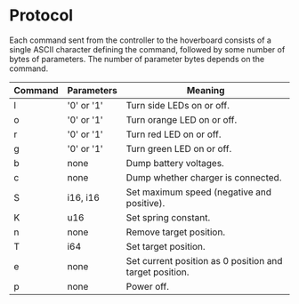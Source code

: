 # Protocol

Each command sent from the controller to the hoverboard consists of a single ASCII character
defining the command, followed by some number of bytes of parameters. The number of parameter bytes
depends on the command.

| Command | Parameters | Meaning                                                 |
| ------- | ---------- | ------------------------------------------------------- |
| l       | '0' or '1' | Turn side LEDs on or off.                               |
| o       | '0' or '1' | Turn orange LED on or off.                              |
| r       | '0' or '1' | Turn red LED on or off.                                 |
| g       | '0' or '1' | Turn green LED on or off.                               |
| b       | none       | Dump battery voltages.                                  |
| c       | none       | Dump whether charger is connected.                      |
| S       | i16, i16   | Set maximum speed (negative and positive).              |
| K       | u16        | Set spring constant.                                    |
| n       | none       | Remove target position.                                 |
| T       | i64        | Set target position.                                    |
| e       | none       | Set current position as 0 position and target position. |
| p       | none       | Power off.                                              |
